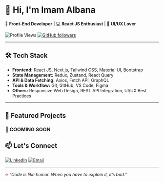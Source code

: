 # 👋 Hi, I'm Imam Albana

🚀 **Front-End Developer** | 💻 **React JS Enthusiast** | 🎨 **UI/UX Lover**

![Profile Views](https://komarev.com/ghpvc/?username=imamalbana&label=Profile%20Views&color=0e75b6&style=flat)
[![GitHub followers](https://img.shields.io/github/followers/YourUsername?label=Follow&style=social)](https://github.com/imamalbana)

---

## 🛠 Tech Stack
- **Frontend:** React JS, Next.js, Tailwind CSS, Material UI, Bootstrap
- **State Management:** Redux, Zustand, React Query
- **API & Data Fetching:** Axios, Fetch API, GraphQL
- **Tools & Workflow:** Git, GitHub, VS Code, Figma
- **Others:** Responsive Web Design, REST API Integration, UI/UX Best Practices

---

## 📌 Featured Projects

### 🔹 COOMING SOON




## 📫 Let's Connect
[![LinkedIn](https://img.shields.io/badge/LinkedIn-Imam-blue?logo=linkedin)](https://linkedin.com/in/imamalbana)
[![Email](https://img.shields.io/badge/Email-Imam-red?logo=gmail)](mailto:imamalbana123@gmail.com)

---

⭐️ *"Code is like humor. When you have to explain it, it’s bad."*
